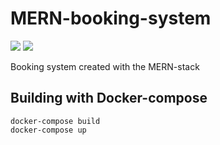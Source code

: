 # MERN-booking-system

![](https://github.com/JesperBry/MERN-booking-system/workflows/Build%20React%20Client/badge.svg)
![](https://github.com/JesperBry/MERN-booking-system/workflows/docker-compose/badge.svg)

Booking system created with the MERN-stack

## Building with Docker-compose

```
docker-compose build
docker-compose up
```
